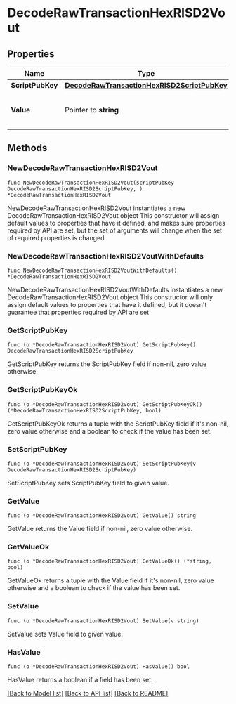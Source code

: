 # DecodeRawTransactionHexRISD2Vout

## Properties

Name | Type | Description | Notes
------------ | ------------- | ------------- | -------------
**ScriptPubKey** | [**DecodeRawTransactionHexRISD2ScriptPubKey**](DecodeRawTransactionHexRISD2ScriptPubKey.md) |  | 
**Value** | Pointer to **string** | Represents the sent/received amount. | [optional] 

## Methods

### NewDecodeRawTransactionHexRISD2Vout

`func NewDecodeRawTransactionHexRISD2Vout(scriptPubKey DecodeRawTransactionHexRISD2ScriptPubKey, ) *DecodeRawTransactionHexRISD2Vout`

NewDecodeRawTransactionHexRISD2Vout instantiates a new DecodeRawTransactionHexRISD2Vout object
This constructor will assign default values to properties that have it defined,
and makes sure properties required by API are set, but the set of arguments
will change when the set of required properties is changed

### NewDecodeRawTransactionHexRISD2VoutWithDefaults

`func NewDecodeRawTransactionHexRISD2VoutWithDefaults() *DecodeRawTransactionHexRISD2Vout`

NewDecodeRawTransactionHexRISD2VoutWithDefaults instantiates a new DecodeRawTransactionHexRISD2Vout object
This constructor will only assign default values to properties that have it defined,
but it doesn't guarantee that properties required by API are set

### GetScriptPubKey

`func (o *DecodeRawTransactionHexRISD2Vout) GetScriptPubKey() DecodeRawTransactionHexRISD2ScriptPubKey`

GetScriptPubKey returns the ScriptPubKey field if non-nil, zero value otherwise.

### GetScriptPubKeyOk

`func (o *DecodeRawTransactionHexRISD2Vout) GetScriptPubKeyOk() (*DecodeRawTransactionHexRISD2ScriptPubKey, bool)`

GetScriptPubKeyOk returns a tuple with the ScriptPubKey field if it's non-nil, zero value otherwise
and a boolean to check if the value has been set.

### SetScriptPubKey

`func (o *DecodeRawTransactionHexRISD2Vout) SetScriptPubKey(v DecodeRawTransactionHexRISD2ScriptPubKey)`

SetScriptPubKey sets ScriptPubKey field to given value.


### GetValue

`func (o *DecodeRawTransactionHexRISD2Vout) GetValue() string`

GetValue returns the Value field if non-nil, zero value otherwise.

### GetValueOk

`func (o *DecodeRawTransactionHexRISD2Vout) GetValueOk() (*string, bool)`

GetValueOk returns a tuple with the Value field if it's non-nil, zero value otherwise
and a boolean to check if the value has been set.

### SetValue

`func (o *DecodeRawTransactionHexRISD2Vout) SetValue(v string)`

SetValue sets Value field to given value.

### HasValue

`func (o *DecodeRawTransactionHexRISD2Vout) HasValue() bool`

HasValue returns a boolean if a field has been set.


[[Back to Model list]](../README.md#documentation-for-models) [[Back to API list]](../README.md#documentation-for-api-endpoints) [[Back to README]](../README.md)


